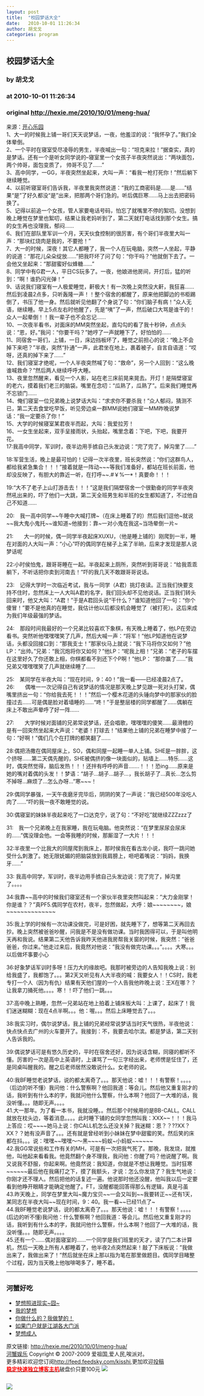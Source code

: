 ```yaml
---
layout: post
title:  "校园梦话大全"
date:   2010-10-01 11:26:34
author: 胡戈戈
categories: program
---
```


## 校园梦话大全
### by 胡戈戈
### at 2010-10-01 11:26:34
### original <http://hexie.me/2010/10/01/meng-hua/>

<p>来源：<a href="http://www.tianya.cn/techforum/content/14/735218.shtml">开心乐园</a><br> 1、大一的时候我上铺一哥们天天说梦话，一夜，他羞涩的说：“我怀孕了。”我们全体晕倒。<br> 2、一个平时在寝室受尽凌辱的男生，半夜喊出一句：“坦克来拉！”据查实，真的是梦话。还有一个是听女同学说的–寝室里一个女孩子半夜突然说出：“两块面包，两个帅哥，面包变质了， 帅哥不见了……”<br> 3、高中同学，一GG，半夜突然坐起来，大叫一声：“看我一枪打死你！”然后躺下继续睡觉。<br> 4、以前听寝室哥们告诉我，半夜里我突然说道：“我的工商密码是……是……”结果“是”了好久都没“是”出来，把那两个哥们急的。听后偶巨寒……马上出去把密码换了。<br> 5、记得以前追一个女孩，管人家要电话号码，怕忘了就嘴里不停的絮叨。没想到晚上睡觉在梦里也絮叨，结果让我老妈听到了，第二天就打电话找到那个女生。搞的女生再也没理我，郁闷……<span></span><br> 6、我们在部队里军训一个月，天天伙食控制的很厉害，有个哥们半夜里大叫一声：“那块红烧肉是我的，不要抢！”<br> 7、大一的时候，深夜！其它人都睡了，我一个人在玩电脑，突然一人坐起，平静的说道：“那花儿朵朵绽放……”把我吓坏了问了句：“你干吗？”他就倒下去了。一会他又坐起来：“那甜蜜好似蜂糖……”<br> 8、同学中有G君一人，平日CS玩多了。一夜，他娘进他房间，开灯后，猛的听到：“啊！谁扔闪光弹！”<br> 9、话说我们寝室有一人极爱睡觉，鼾极大！有一次晚上突然没大鼾，我狂喜……然后到凌晨2点多，只听轰隆一声！！整个宿舍的都醒了，原来他把脚边的书柜踢倒了，书压了他一身。然后就听见他翻了个身说了句：“你们脑子有病！”众人无语，继续睡。早上5点左右时他醒了，先是“咦”了一声，然后破口大骂是谁干的！众人一起晕倒！！我一辈子也不会忘记……<br> 10、一次夜半看书，对面床的MM突然坐起，直勾勾的看了我十秒钟，点点头说：“恩，好。”我问：“你要干吗？”她哼了一声就睡下了，好怕怕的……<br> 11、同宿舍一哥们，上铺，一日，床边挡板坏了，睡觉之前担心的说：“晚上不会掉下来吧？”半夜，突然“扑通”一声，此君坐在地上，裹着被子，自言自语道：“哎呀，还真的掉下来了……”<br> 12、我们寝室才绝呢，一个人半夜突然喊了句：“救命”，另一个人回到：“这么晚谁喊救命？”然后两人继续呼呼大睡。<br> 13、夜里忽然醒来，看见一个人影，站在老三床前晃来晃去。开灯！是隔壁寝室的老六，摸着我们老三的脑袋。嘴里在念叨：“瓜熟了，瓜熟了”。后来我们睡觉再不忘锁门……<br> 14、俺们寝室一位兄弟晚上说梦话大叫：“求求你不要杀我！”众人郁闷，猜测不已，第二天去食堂吃早饭，听见旁边桌一群MM说她们寝室一MM昨晚说梦话：“我一定要杀了你！”<br> 15、大学的时候寝室某君夜半而起，大叫：我爱拉芳！<br> 16、一女生坐起来，双手呈接雨状，头抬起，嘴里念着：下吧，下吧，我要开花。<br> 17:我高中同学，军训时，夜半边用手掳自己头发边说：“完了完了，掉沟里了……”</p><p>18:军营生活，晚上是最可怕的！记得一次半夜里，班长突然说：“你们这群鸟人，都给我紧急集合！！！”接着就是一阵动~~~等我们准备好，都站在班长前面，他却没反映了，有胆大的靠近一听，在打呼~~.#￥%—*！真要命！！！</p><p>19:“大不了老子上山打游击去！！！”这是我们隔壁宿舍一个很勤奋的同学半夜突然吼出来的，吓了他们一大跳，第二天全班男生和半班的女生都知道了，不过他自己不知道……</p><p>20:　我一高中同学~~午睡中大喊打牌~（在床上睡着了的）然后我们逗他~就说~~我大鬼小鬼托~~谁知道~他接到：靠~一对小鬼在我这~当场晕倒一片~</p><p>21:　　大一的时候，偶一同学半夜起床XUXU，（他是睡上铺的）刚爬到一半，睡在对面的人大叫一声：“小心”吓的偶同学在梯子上呆了半晌，后来才发现是那人说梦话呢</p><p>22:小时侯怕鬼，跟哥哥睡在一起。半夜起来上厕所，突然听到哥哥说：“给我乖乖躺下，不听话把你卖到河南去！”吓的我几天不敢跟哥哥说话。</p><p>23:　记得大学时一次临近考试，我与一同学（A君）挑灯夜读。正当我们快要支持不住时，忽然床上一人大叫A君的名字，我们回头却不见他说话。正当我们转头回来时，他又大叫：“A君！”于是A君回头说“干什么？”谁知道他回了一句：“你个傻冒！”要不是他真的在睡觉，我估计他以后都没机会睡觉了（被打死）。这后来成为我们年级最强的梦话。</p><p>24:　那段时间我最好的一个兄弟比较喜欢下象棋，有天晚上睡着了，他LP在旁边看书。突然听他嘿嘿嘿笑了几声，然后大喊一声：“将军！”他LP知道他在说梦话，头都没回接口到：“那我支士！”那家伙马上就说：“我下马将你又如何？”他 LP：“出帅。”兄弟：“我沉炮将你又如何？”他LP：“呢我上相！”兄弟：“老子的车摆在这里好久了你还敢上相，你棋都看不到还下个P啊！”他LP： “那你赢了……”我兄弟又嘿嘿嘿笑了几声就继续睡了……</p><p>25:　某同学在半夜大叫：“现在时间，9：40！”我一看——已经凌晨2点了。<br> 26:　　偶唯一一次记得自己有说梦话的情况是那天晚上梦见跟一死对头打架，偶嘴里挤出一句：“你给我去死！！！”然后一个樱木花道的头锤向梦中的那家伙的脸撞过去……可是偶是脸对着墙睡的……“咚！”于是整层楼的同学都醒了……偶躺在床上不敢出声晕呼了好一阵……</p><p>27:　　大学时候对面铺的兄弟常说梦话，还会唱歌，嘿嘿嘿的傻笑……最滑稽的是有一回突然坐起来大声说：“老婆！打球去！”结果他上铺的兄弟在睡梦中接了一句：“好啊！”偶们几个在打牌的都笑翻了……</p><p>28:偶把汤撒在偶同屋床上，SO，偶和同屋一起睡一单人上铺。SHE是一胖胖，这个挤呀……第二天偶先醒的，SHE被偶挤的像一块面似的，贴墙上……特乐……这时，偶突然觉得，脑后发热！！！还拌有呼呼的声音…….！！！恐ing……原来是她的嘴对着偶的头发！！梦语：“胡子…胡子…胡子…，我长胡子了…真长…怎么剪不掉呀…麻烦了…怎么办呀…”寒~~~！</p><p>29:偶同学暴强，一天午夜磨牙完毕后，阴阴的笑了一声说：“我已经500年没吃人肉了……”吓的我一夜不敢睡觉的说。</p><p>30:偶寝室的妹妹半夜起来吃了一口达克宁，说了句：“不好吃”就继续ZZZzzz了</p><p>31:　我一个兄弟晚上在我家睡，我在玩电脑。他突然说：“在梦里尿尿会尿床的……”偶没理会他。一会等我睡的时候，那厮湿了一大片！！！</p><p>32:半夜里一个比我大的同屋爬到我床上，那时侯我在看古龙小说，我吓一跳问她受什么刺激了。她无限妩媚的把脑袋放到我肩膀上，咂吧着嘴说：“妈妈，我换牙……”</p><p>33: 我高中同学，军训时，夜半边用手掳自己头发边说：完了完了，掉沟里了。。。。</p><p>34:我靠~~高中的时候我们寝室还有一个家伙半夜里突然叫起来：”大力金刚掌！你是谁？？”真PF5.偶同学在农村，夜半，忽然做起，大呼：娘~~~~~~~~，娘~~~~~~~~~~~~~~</p><p>35:我上学的时候有一次功课没做完，可是好困，就先睡下了，想等第二天再回去抄。晚上突然被爸爸吵醒，问我是不是没有做功课。当时我困得可以，于是叫他明天再和我说。结果第二天他告诉我昨天他进我房帮我关窗的时候，我突然：”爸爸爸爸，你过来。”他走过来后，我竟然对他说：”我没有做完功课。。。”。。。。大寒。。。以后做坏事要小心</p><p>36:好象梦话军训时多呀！压力大的缘故吧。我那时被旁边的人告知我晚上说：别给我盛了，我都饱了。。。第2天又听见有人大半夜的喊：我要女人！！CS时，我老专打一个人（因为有仇）结果有天他们屋的一个人告我他昨晚上说：王X在哪？？让我拿刀捅死他。。。。寒！！吓了他们一跳。。。</p><p>37:高中晚上熟睡，忽然一兄弟站在地上拍着上铺床板大叫：上课了，起床了！我们迷迷糊糊：现在4点半啊。。。他：喔。。。然后上床睡觉去了。。。</p><p>38:我实习时，偶尔说梦话，我上铺的兄弟经常说梦话当时天气很热，半夜他说：快点快点去广州的火车要开了。我接到：不，我要去哈尔滨。都是梦话，第二天别人告诉我的。</p><p>39:偶说梦话可是有悠久历史的，平时在宿舍还好，因为说话含糊，同寝的都听不懂。厉害的一次是高中上英语时，上课骂了一句三字经出来，老师愣是怔住了，还是同桌叫醒我的。醒之后老师居然没敢说什么。女老师的说。</p><p>40:我BF睡觉老说梦话，说的都太离奇了。。。那天他说：嘘！！！有警察！。。。。（后边的听不懂）我问他：什么警察啊？他回我道：等会儿。然后他又重复刚才的话，我听到有什么本的字，我就问他什么警察，什么本啊？他回了一大堆的话，我没听懂。。。随即无声。。。。<br> 41.大一那年。为了看一本书，我就没睡。。然后那个时候用的是BB-CALL。CALL就放在枕头边，等着消息。。。。此时睡下铺的女同学忽然叫我：XXX~~！！！我马上答应：哎~~~~她马上说：你CALL机怎么还没关掉？我迷糊：恩？？??XX？XX？？她有没声音了。。。还有就是曾经听到小妹妹在梦中甜蜜的笑。然后笑的床都在抖。。。说：嘿嘿~~嘿嘿～～黑~~~~蚂蚁~小蚂蚁~~~~~~<br> 42.我GG常说些和工作有关的MH，可是有一次把我气死了。那晚，我发烧，就推他，叫他起来看看我。他竟然翻个身不理我，我问他：你醒了吗？他说醒了啊。我又说我不舒服，你起来啊。他竟然说：我知道，你就是不想让我睡觉。当时狂寒~~~~~~最后他在我痛打之下，摸了我额头，才说：怎么你发烧了？我生气地说：你刚才还不理人。然后把他的话复述一遍。他说那时他还没醒，他叫我以后一定要看到他睁开眼睛才能确定他醒了。FT，没醒都能回答得那么有逻辑，真是弓虽<br> 43.昨天晚上，同学在梦里大叫~魔力宝贝~~一会又叫到~~我要转正~~还有1天，某同志在半夜大叫~~现在时间，9：40。我一看~~已经11点了~<br> 44.我BF睡觉老说梦话，说的都太离奇了。。。那天他说：嘘！！！有警察！。。。。(后边的听不懂)我问他：什么警察啊？他回我道：等会儿。然后他又重复刚才的话，我听到有什么本的字，我就问他什么警察，什么本啊？他回了一大堆的话，我没听懂。。。随即无声。。。。<br> 45.还有一个……偶对面寝室的……一个同学是我们班里的天才，读了门二本计算机，然后一天晚上所有人都睡着了，他半夜2点突然起来！敲了下床板说：”我做出来了，我做出来了！”然后就坐在床上那以指为笔在那里做题目。偶同学目睹整个过程，因为当天晚上他咖啡喝多了，睡不着。</p><hr><h2><small>河蟹好吃</small></h2><ul><li><a href="http://hexie.me/2010/04/05/meng-xiang-2/" rel="bookmark" title="Permanent Link: 梦想照进现实~囧~">梦想照进现实~囧~</a></li><li><a href="http://hexie.me/2010/04/28/wo-de-meng-xiang/" rel="bookmark" title="Permanent Link: 我的梦想">我的梦想</a></li><li><a href="http://hexie.me/2009/10/08/zuo-meng/" rel="bookmark" title="Permanent Link: 你做什么的？我做梦的！">你做什么的？我做梦的！</a></li><li><a href="http://hexie.me/2010/08/01/meng-pai/" rel="bookmark" title="Permanent Link: 如果门户就是江湖各大门派">如果门户就是江湖各大门派</a></li><li><a href="http://hexie.me/2009/03/31/meng-xiang/" rel="bookmark" title="Permanent Link: 梦想成人">梦想成人</a></li></ul><p>原文链接: <a href="http://hexie.me/2010/10/01/meng-hua/">http://hexie.me/2010/10/01/meng-hua/</a> <br> <a href="http://hexie.me/">河蟹娱乐</a> Copyright ©   2007-2009 爱祖国,爱人民,唉派对。<br> 更多精彩欢迎您订阅<a href="http://feed.feedsky.com/kisshi">http://feed.feedsky.com/kisshi</a>,更加欢迎<a href="http://hexie.me/delivery/">投稿</a><br> <a href="http://www.gegehost.com/"><strong><font color="red">稳定快速独立博客主机</font></strong></a>破盘价只要100元 <img src="http://img.tongji.linezing.com/922164/tongji.gif"></p><img src="http://www1.feedsky.com/t1/418611853/kisshi/feedsky/s.gif?r=http://hexie.me/2010/10/01/meng-hua/" border="0" height="0" width="0"><p><a href="http://www1.feedsky.com/r/l/feedsky/kisshi/418611853/art01.html"><img border="0" ismap src="http://www1.feedsky.com/r/i/feedsky/kisshi/418611853/art01.gif"></a></p>